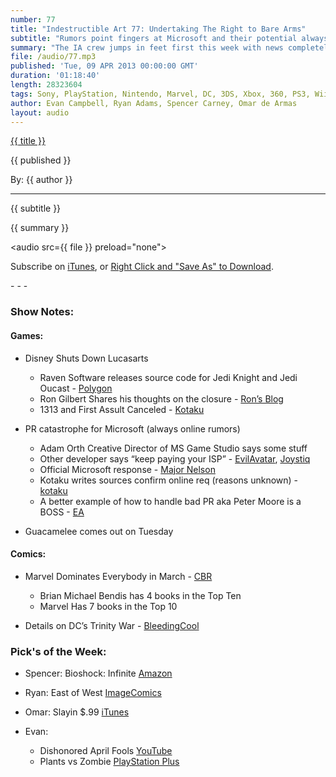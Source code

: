 ```yaml
---
number: 77
title: "Indestructible Art 77: Undertaking The Right to Bare Arms"
subtitle: "Rumors point fingers at Microsoft and their potential always online requirement, Disney shuts down LucasArts, DC details the Trinity War, and Ryan runs down the comic book sales numbers for March."
summary: "The IA crew jumps in feet first this week with news completely unrelated to games and comic books. No need to worry though! We still get to the good stuff. Evan tries to step into the mind of Shaun White, Ryan is heavily invested in Wrestlemania after a rough break up with his comic shop, Spencer can't stop listening to Carly Rae Jepsen and Omar tries to cope with a parallel reality in which he finds himself without sleeves. The crew talks a bit about BioShock Infinite, Saga 11, and of course picks of the week."
file: /audio/77.mp3
published: 'Tue, 09 APR 2013 00:00:00 GMT'
duration: '01:18:40'
length: 28323604
tags: Sony, PlayStation, Nintendo, Marvel, DC, 3DS, Xbox, 360, PS3, Wii, WiiU, PS4, PSN, XBLA, 3DS, Vita, Video Games, Comics, Games, Indestructible Art, SimCity, Guacamelee, LucasArts, new xbox, Ultron, Trinity War, Justice League, Bioshock Infinite
author: Evan Campbell, Ryan Adams, Spencer Carney, Omar de Armas
layout: audio
---
```


<a href="../episodes/{{ number }}.html" class='postTitleLink'><p class='postTitle'>{{ title }}</p></a>
<p class='postPublished'>{{ published }}</p>
<p class='postAuthor'>By: {{ author }}</p>
<hr>
{{ subtitle }}

{{ summary }}

<audio src={{ file }} preload="none"></audio>
<p class='subLinks'>Subscribe on <a href='http://bit.ly/iapodcast'>iTunes</a>, or <a href={{ file }}>Right Click and "Save As" to Download</a>.</p>
- - -

### Show Notes:  ###
#### Games: ####
* Disney Shuts Down Lucasarts
    * Raven Software releases source code for Jedi Knight and Jedi Oucast - [Polygon](http://www.polygon.com/2013/4/4/4181560/raven-software-releases-source-code-for-jedi-knight-2-jedi-outcast)
    * Ron Gilbert Shares his thoughts on the closure - [Ron’s Blog](http://grumpygamer.com/4103820)
    * 1313 and First Assult Canceled - [Kotaku](http://kotaku.com/disney-shuts-down-lucasarts-468473749)

* PR catastrophe for Microsoft (always online rumors)
    * Adam Orth Creative Director of MS Game Studio says some stuff
    * Other developer says “keep paying your ISP” - [EvilAvatar](http://www.evilavatar.com/forums/showpost.php?p=2200505&postcount=46), [Joystiq](http://www.joystiq.com/2013/04/05/microsoft-studios-creative-director-dismisses-concerns-over-alw/)
    * Official Microsoft response - [Major Nelson](http://majornelson.com/2013/04/05/official-statement-on-what-was-said-yesterday/)
    * Kotaku writes sources confirm online req (reasons unknown) - [kotaku](http://kotaku.com/the-next-xbox-will-require-an-internet-connection-to-st-470062456)
    * A better example of how to handle bad PR aka Peter Moore is a BOSS - [EA](http://www.ea.com/news/we-can-do-better)

* Guacamelee comes out on Tuesday

#### Comics: ####
* Marvel Dominates Everybody in March - [CBR](http://www.comicbookresources.com/?page=article&id=44748)
    * Brian Michael Bendis has 4 books in the Top Ten
    * Marvel Has 7 books in the Top 10

* Details on DC’s Trinity War - [BleedingCool](http://www.bleedingcool.com/2013/04/07/trinity-war-to-be-a-six-issue-crossover-between-the-three-justice-league-titles/)

### Pick's of the Week: ###
* Spencer: Bioshock: Infinite [Amazon](http://www.amazon.com/gp/product/B009PJ9L8O/ref=as_li_ss_tl?ie=UTF8&camp=1789&creative=390957&creativeASIN=B009PJ9L8O&linkCode=as2&tag=indestart-20)

* Ryan: East of West [ImageComics](http://www.imagecomics.com/comics/5420/East-of-West-1)

* Omar: Slayin $.99 [iTunes](https://itunes.apple.com/us/app/nimble-quest/id583638819?mt=8)

* Evan:
    * Dishonored April Fools [YouTube](http://www.youtube.com/watch?v=ZYKmN0w3Kfg)
    * Plants vs Zombie [PlayStation Plus](http://blog.us.playstation.com/2013/02/25/playstation-plus-plants-vs-zombies-free-for-members/)